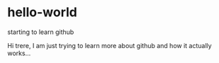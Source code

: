 # hello-world
starting to learn github

Hi trere, I am just trying to learn more about github and how it actually works...
